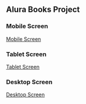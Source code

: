 ## Alura Books Project

### Mobile Screen

[Mobile Screen](https://github.com/beatrizdaddea/Alura-Books/assets/79612466/5f1c5d22-87bd-4332-a69e-ce173ac5b5d4)

### Tablet Screen

[Tablet Screen](https://github.com/beatrizdaddea/Alura-Books/assets/79612466/bbda98f1-5fee-41db-af1e-65234cd8380a)

### Desktop Screen

[Desktop Screen](https://github.com/beatrizdaddea/Alura-Books/assets/79612466/a2735df8-5c5f-402f-8629-3c783bafee6b)
